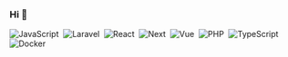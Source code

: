 ### Hi 👋

![JavaScript](https://img.shields.io/badge/-JavaScript-FEAE32?style=flat&logoColor=fff&logo=javascript)&nbsp;
![Laravel](https://img.shields.io/badge/-Laravel-f7322f?style=flat&logoColor=fff&logo=Laravel)&nbsp;
![React](https://img.shields.io/badge/-ReactJs-53abad?logo=react)&nbsp;
![Next](https://img.shields.io/badge/-Next.js-5380ad?style=flat&logoColor=fff&logo=next.js)&nbsp;
![Vue](https://img.shields.io/badge/-Vue.js-41BA82?style=flat&logoColor=fff&logo=vue.js)&nbsp;
![PHP](https://img.shields.io/badge/-PHP-369?style=flat&logoColor=fff&logo=php)&nbsp;
![TypeScript](https://img.shields.io/badge/-TypeScript-007ACC?style=flat&logoColor=fff&logo=typescript)&nbsp;
![Docker](https://img.shields.io/badge/-Docker-099cec?style=flat&logoColor=fff&logo=docker)&nbsp;

<!-- <center>
  <table>
    <tr>
        <td><img heigth="100% auto;" align="left" src="https://github-readme-stats.vercel.app/api/top-langs/?username=jniyaz&layout=compact&theme=blueberry&langs_count=8"/></td>
        <td><img width="410px" align="left" src="https://github-readme-streak-stats.herokuapp.com/?user=jniyaz&hide_border=true&theme=blueberry" /></td>
    </tr>  
  </table>
</center>  -->

